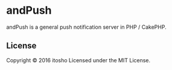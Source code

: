 # andPush

andPush is a general push notification server in PHP / CakePHP.

## License

Copyright &copy; 2016 itosho
Licensed under the MIT License.
